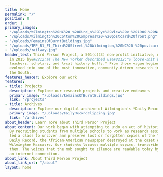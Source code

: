 ```yaml
---
title: Home
permalink: "/"
position: 0
order: 1
primary_images:
- "/uploads/Wilmington%20NC%20-%20Bird_s%20Eye%20View%20c.%201900,%20New%20Hanover%20County%20LibraryJPG.jpg"
- "/uploads/Wilmington%20Cotton%20Compress%20-%20postcard%20front.png"
- "/uploads/RemainsOfBurntBuildings.jpg"
- "/uploads/TPP_B1_F1_Third%20Street,%20Wilmington,%20NC%20-%20postcard%20-%20nothing%20on%20back,%20undated.jpg"
- "/uploads/railway.jpg"
header_text: Third Person Project, a 501(c)(3) non-profit initiative, was founded
  in 2015 by&#8212;as The New Yorker described us&#8212;"a loose-knit band of writers,
  teachers, scholars, and local history buffs." From those vague beginnings, we have
  evolved into one of the most innovative, community-driven research initiatives in
  the South.
features_header: Explore our work
features:
- title: Projects
  description: Explore our research projects and creative endeavors
  primary_image: "/uploads/RemainsOfBurntBuildings.jpg"
  link: "/projects"
- title: Archives
  description: Explore our digital archive of Wilmington's *Daily Record* and more
  primary_image: "/uploads/DailyRecordClipping.jpg"
  link: "/archives"
about_header: Learn more about Third Person Project
about_content: Our work began with attempting to undo an act of historical erasure.
  By recruiting students from multiple schools to work as research assistants, we
  led a class to uncover and preserve lost or forgotten copies of the The Wilmington
  Daily Record, the African-American newspaper destroyed at the onset of the 1898
  Wilmington Massacre. Our students located multiple copies, transcribed, and digitized
  them. The voices that the mob sought to silence are readable today by anyone with
  an internet connection.
about_link: About Third Person Project
about_link_url: "/about"
layout: home
---
```



